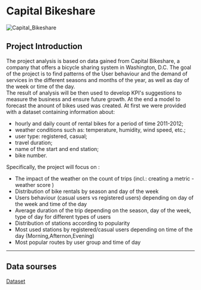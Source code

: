 # Capital Bikeshare

![Capital_Bikeshare](https://images.ctfassets.net/p6ae3zqfb1e3/73tfWLGzBn8ulnY2l8rrn9/38c4e564f4acf8526c65f73781823f22/CaBi-return2.jpg?w=1500&q=60&fm=webp)

## Project Introduction
The project analysis is based on data gained from Capital Bikeshare, a company that offers a bicycle sharing system in Washington, D.C. The goal of the project is to find patterns of the User behaviour and the demand of services in the different seasons and months of the year, as well as day of the week or time of the day.  
The result of analysis  will be then used to develop  KPI's suggestions to measure the business and ensure future growth.
At the end a model to forecast the anount of bikes used was created. At first we were provided with a dataset containing information about:  
* hourly and daily count of rental bikes for a period of  time 2011-2012;
* weather conditions such as: temperature, humidity, wind speed, etc.;
* user type: registered, casual;
* travel duration;
* name of the start and end station;
* bike number.


Specifically, the project will focus on :
* The impact of the weather on the count of trips (incl.: creating a metric - weather score )
* Distribution of bike rentals by season and day of the week
* Users  behaviour (casual users vs registered users) depending on day of the week and time of the day
* Average duration of the trip depending on the season, day of the week, type of day for different types of users
* Distribution of stations according to popularity 
* Most used  stations by registered/casual users depending on time of the day (Morning,Afternon,Evening)
* Most popular routes by user group and  time of day
___


## Data sourses 
[Dataset](https://archive.ics.uci.edu/ml/datasets/bike+sharing+dataset)



